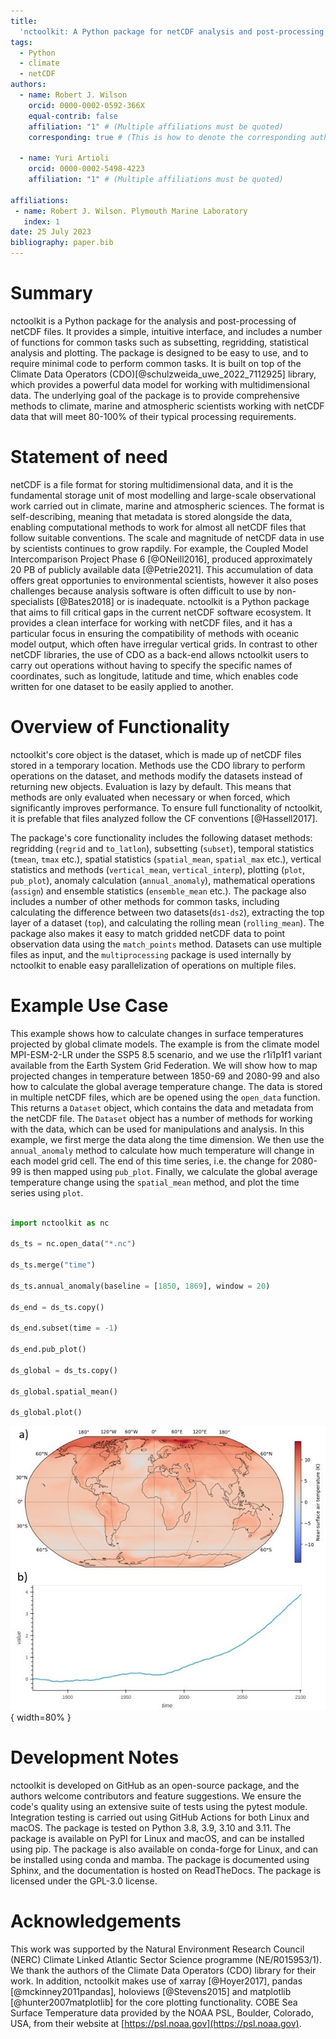 ```yaml
---
title: 
  'nctoolkit: A Python package for netCDF analysis and post-processing'
tags:
  - Python
  - climate
  - netCDF
authors:
  - name: Robert J. Wilson 
    orcid: 0000-0002-0592-366X 
    equal-contrib: false
    affiliation: "1" # (Multiple affiliations must be quoted)
    corresponding: true # (This is how to denote the corresponding author)

  - name: Yuri Artioli
    orcid: 0000-0002-5498-4223 
    affiliation: "1" # (Multiple affiliations must be quoted)

affiliations:
 - name: Robert J. Wilson. Plymouth Marine Laboratory 
   index: 1
date: 25 July 2023
bibliography: paper.bib
---
```



# Summary

nctoolkit is a Python package for the analysis and post-processing of netCDF files. It provides a simple, intuitive interface, and includes a number of functions for common tasks such as subsetting, regridding, statistical analysis and plotting. The package is designed to be easy to use, and to require minimal code to perform common tasks. It is built on top of the Climate Data Operators (CDO)[@schulzweida_uwe_2022_7112925] library, which provides a powerful data model for working with multidimensional data. The underlying goal of the package is to provide comprehensive methods to climate, marine and atmospheric scientists working with netCDF data that will meet 80-100% of their typical processing requirements. 


# Statement of need

netCDF is a file format for storing multidimensional data, and it is the fundamental storage unit of most modelling and large-scale observational work carried out in climate, marine and atmospheric sciences. The format is self-describing, meaning that metadata is stored alongside the data, enabling computational methods to work for almost all netCDF files that follow suitable conventions. The scale and magnitude of netCDF data in use by scientists continues to grow rapdily. For example, the Coupled Model Intercomparison Project Phase 6 [@ONeill2016], produced approximately 20 PB of publicly available data [@Petrie2021]. This accumulation of data offers great opportunies to environmental scientists, however it also poses challenges because analysis software is often difficult to use by non-specialists [@Bates2018] or is inadequate. nctoolkit is a Python package that aims to fill critical gaps in the current netCDF software ecosystem. It provides a clean interface for working with netCDF files, and it has a particular focus in ensuring the compatibility of methods with oceanic model output, which often have irregular vertical grids. In contrast to other netCDF libraries, the use of CDO as a back-end allows nctoolkit users to carry out operations without having to specify the specific names of coordinates, such as longitude, latitude and time, which enables code written for one dataset to be easily applied to another. 


# Overview of Functionality 


nctoolkit's core object is the dataset, which is made up of netCDF files stored in a temporary location. Methods use the CDO library to perform operations on the dataset, and methods modify the datasets instead of returning new objects. Evaluation is lazy by default. This means that methods are only evaluated when necessary or when forced, which significantly improves performance. To ensure full functionality of nctoolkit, it is prefable that files analyzed follow the CF conventions [@Hassell2017].


The package's core functionality includes the following dataset methods: regridding (`regrid` and `to_latlon`), subsetting (`subset`), temporal statistics (`tmean`, `tmax` etc.), spatial statistics (`spatial_mean`, `spatial_max` etc.), vertical statistics and methods (`vertical_mean`, `vertical_interp`), plotting (`plot`, `pub_plot`), anomaly calculation (`annual_anomaly`), mathematical operations (`assign`) and ensemble statistics (`ensemble_mean` etc.). The package also includes a number of other methods for common tasks, including calculating the difference between two datasets(`ds1-ds2`), extracting the top layer of a dataset (`top`), and calculating the rolling mean (`rolling_mean`). The package also makes it easy to match gridded netCDF data to point observation data using the `match_points` method. Datasets can use multiple files as input, and the `multiprocessing` package is used internally by nctoolkit to enable easy parallelization of operations on multiple files.



# Example Use Case

This example shows how to calculate changes in surface temperatures projected by global climate models. The example is from the climate model MPI-ESM-2-LR under the SSP5 8.5 scenario, and we use the r1i1p1f1 variant available from the Earth System Grid Federation. We will show how to map projected changes in temperature between 1850-69 and 2080-99 and also how to calculate the global average temperature change.  The data is stored in multiple netCDF files, which are be opened using the `open_data` function. This returns a `Dataset` object, which contains the data and metadata from the netCDF file. The `Dataset` object has a number of methods for working with the data, which can be used for manipulations and analysis. In this example, we first merge the data along the time dimension. We then use the `annual_anomaly` method to calculate how much temperature will change in each model grid cell. The end of this time series, i.e. the change for 2080-99 is then mapped using `pub_plot`. Finally, we calculate the global average temperature change using the `spatial_mean` method, and plot the time series using `plot`. 

```python

import nctoolkit as nc

ds_ts = nc.open_data("*.nc")

ds_ts.merge("time")

ds_ts.annual_anomaly(baseline = [1850, 1869], window = 20)

ds_end = ds_ts.copy()

ds_end.subset(time = -1)

ds_end.pub_plot()

ds_global = ds_ts.copy()

ds_global.spatial_mean()

ds_global.plot()

```

![Projected change in air temperature from the MPI-ESM-2-LR climate model under the SSP5 8.5 scenario. a) shows change between 1850-69 and 2080-99 per grid cell; and b) shows projected change in global average air temperature compared with 1850-69 using a rolling 20 year average.\label{fig:example}](fig.png){ width=80% }

# Development Notes

nctoolkit is developed on GitHub as an open-source package, and the authors welcome contributors and feature suggestions. We ensure the code's quality using an extensive suite of tests using the pytest module. Integration testing is carried out using GitHub Actions for both Linux and macOS. The package is tested on Python 3.8, 3.9, 3.10 and 3.11. The package is available on PyPI for Linux and macOS, and can be installed using pip. The package is also available on conda-forge for Linux, and can be installed using conda and mamba. The package is documented using Sphinx, and the documentation is hosted on ReadTheDocs. The package is licensed under the GPL-3.0 license.

 

# Acknowledgements 

This work was supported by the Natural Environment Research Council (NERC) Climate Linked Atlantic Sector Science programme (NE/R015953/1). We thank the authors of the Climate Data Operators (CDO) library for their work. In addition, nctoolkit makes use of xarray [@Hoyer2017], pandas [@mckinney2011pandas], holoviews [@Stevens2015] and matplotlib [@hunter2007matplotlib] for the core plotting functionality. COBE Sea Surface Temperature data provided by the NOAA PSL, Boulder, Colorado, USA, from their website at [https://psl.noaa.gov](https://psl.noaa.gov).

